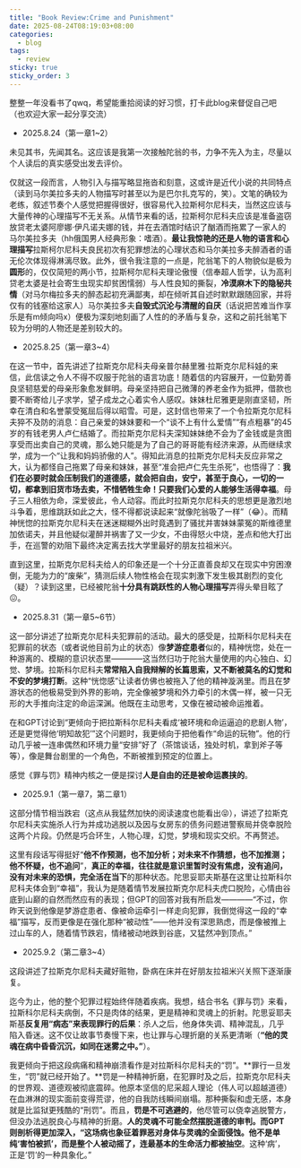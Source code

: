 ```yaml
---
title: "Book Review:Crime and Punishment"
date: 2025-08-24T08:19:03+08:00
categories:
  - blog
tags:
  - review
sticky: true
sticky_order: 3
---
```


整整一年没看书了qwq，希望能重拾阅读的好习惯，打卡此blog来督促自己吧（也欢迎大家一起分享交流）

- 2025.8.24（第一章1~2）

未见其书，先闻其名。这应该是我第一次接触陀翁的书，力争不先入为主，尽量以个人读后的真实感受出发去评价。

仅就这一段而言，人物引入与描写略显拖沓和刻意，这或许是近代小说的共同特点（读到马尔美拉多夫的人物描写时甚至以为是巴尔扎克写的，笑）。文笔的确较为老练，叙述节奏个人感觉把握得很好，很容易代入拉斯柯尔尼科夫，当然这应该与大量传神的心理描写不无关系。从情节来看的话，拉斯柯尔尼科夫应该是准备盗窃放贷老太婆阿廖娜·伊凡诺夫娜的钱，并在去酒馆时结识了酗酒而拖累了一家人的马尔美拉多夫（hh俄国男人经典形象：嗜酒）。**最让我惊艳的还是人物的语言和心理描写**拉斯柯尔尼科夫良民初次有犯罪想法的心理状态和马尔美拉多夫醉酒者的语无伦次体现得淋漓尽致。此外，很令我注意的一点是，陀翁笔下的人物貌似是极为**圆形**的，仅仅简短的两小节，拉斯柯尔尼科夫理论傲慢（信奉超人哲学，认为高利贷老太婆是社会寄生虫现实却贫困懦弱）与人性良知的撕裂，**冷漠麻木下的隐秘共情**（对马尔梅拉多夫的醉态起初充满鄙夷，却在倾听其自述时默默跟随回家，并将仅有的钱塞给这家人）马尔美拉多夫**自毁式沉沦与清醒的自厌**（话说把苦难当作享乐是有m倾向吗x）便极为深刻地刻画了人性的的矛盾与复杂，这和之前托翁笔下较为分明的人物还是差别较大的。


- 2025.8.25（第一章3~4）

在这一节中，首先讲述了拉斯克尔尼科夫母亲普尔赫里雅·拉斯克尔尼科娃的来信，此信读之令人不得不叹服于陀翁的语言功底！随着信的内容展开，一位勤劳善良坚韧慈爱的母亲形象愈发鲜明。母亲坚持把自己微薄的养老金作为抵押，借款也要不断寄给儿子求学，望子成龙之心着实令人感叹。妹妹杜尼雅更是刚直坚韧，所幸在清白和名誉蒙受冤屈后得以昭雪。可是，这封信也带来了一个令拉斯克尔尼科夫猝不及防的消息：自己亲爱的妹妹要和一个“谈不上有什么爱情”“有点粗暴”的45岁的有钱老男人卢仁结婚了。而拉斯克尔尼科夫深知妹妹绝不会为了金钱或是贪图享受而出卖自己的灵魂，那么她只能是为了自己的哥哥能有经济来源，从而继续求学，成为一个“让我和妈妈骄傲的人”。得知此消息的拉斯克尔尼科夫反应非常之大，认为都怪自己拖累了母亲和妹妹，甚至“准会把卢仁先生杀死”，也悟得了：**我们在必要时就会压制我们的道德感，就会把自由，安宁，甚至于良心，一切的一切，都拿到旧货市场去卖，不惜牺牲生命！只要我们心爱的人能够生活得幸福**。母子三人相依为命，深爱彼此，令人动容。而此时拉斯克尔尼科夫的思想更是激烈地斗争着，思维跳跃如此之大，怪不得都说读起来“就像陀翁吸了一样”（😂）。而精神恍惚的拉斯克尔尼科夫在迷迷糊糊外出时竟遇到了骚扰并害妹妹蒙冤的斯维德里加依诺夫，并且他疑似灌醉并祸害了又一少女，不由得怒火中烧，差点和他大打出手，在巡警的劝阻下最终决定离去找大学里最好的朋友拉祖米兴。

直到这里，拉斯克尔尼科夫给人的印象还是一个十分正直善良却又在现实中穷困潦倒，无能为力的“废柴”，猜测后续人物性格会在现实刺激下发生极其剧烈的变化（疑）？读到这里，已经被陀翁**十分具有跳跃性的人物心理描写**弄得头晕目眩了😖。


- 2025.8.31（第一章5~6节）

这一部分讲述了拉斯克尔尼科夫犯罪前的活动。最大的感受是，拉斯科尔尼科夫在犯罪前的状态（或者说他目前为止的状态）像**梦游症患者**似的，精神恍惚，处在一种游离的、模糊的意识状态里————这当然归功于陀翁大量使用的内心独白、幻觉、梦境。拉斯科尔尼科夫**常常陷入自我辩解的长篇思索，又不断被莫名的幻觉和不安的梦境打断**。这种“恍惚感”让读者仿佛也被拖入了他的精神漩涡里。而且在梦游状态的他极易受到外界的影响，完全像被梦境和外力牵引的木偶一样，被一只无形的大手推向注定的命运深渊。他既在主动思考，又像在被动被命运推着。

在和GPT讨论到“更倾向于把拉斯科尔尼科夫看成‘被环境和命运逼迫的悲剧人物’，还是更觉得他‘明知故犯’”这个问题时，我更倾向于把他看作“命运的玩物”。他的行动几乎被一连串偶然和环境力量“安排”好了（茶馆谈话，独处时机，拿到斧子等等），像是舞台剧里的一个角色，不断被推到预定的位置上。

感觉《罪与罚》精神内核之一便是探讨**人是自由的还是被命运裹挟的**。


- 2025.9.1（第一章7，第二章1）

这部分情节相当跌宕（这点从我猛然加快的阅读速度也能看出😝），讲述了拉斯克尔尼科夫实施杀人行为并成功逃脱以及因与女房东的债务问题进警察局并侥幸脱险这两个片段。仍然是巧合环生，人物心理，幻觉，梦境和现实交织。不再赘述。

这里有段话写得挺好“**他不作预测，也不加分析；对未来不作猜想，也不加推测；他不怀疑，也不追问**”，**真正的幸福，往往就是意识里暂时没有焦虑，没有追问，没有对未来的恐惧，完全活在当下**的那种状态。陀思妥耶夫斯基在这里让拉斯科尔尼科夫体会到“幸福”，我认为是随着情节发展拉斯克尔尼科夫虎口脱险，心情由谷底到山巅的自然而然应有的表现；但GPT的回答对我有所启发————“不过，你昨天说到他像是梦游症患者、像被命运牵引一样走向犯罪，我倒觉得这一段的“幸福”描写，反而更像是在强化那种“被动性”——他并没有深思熟虑，而是像被推上过山车的人，随着情节跌宕，情绪被动地跌到谷底，又猛然冲到顶点。”


- 2025.9.2（第二章3~4）

这段讲述了拉斯克尔尼科夫藏好赃物，卧病在床并在好朋友拉祖米兴关照下逐渐康复。

迄今为止，他的整个犯罪过程始终伴随着疾病。我想，结合书名《罪与罚》来看，拉斯科尔尼科夫病倒，不只是肉体的结果，更是精神和灵魂上的折射。陀思妥耶夫斯基**反复用“病态”来表现罪行的后果**：杀人之后，他身体失调、精神混乱，几乎陷入昏迷。这不仅让故事节奏慢下来，也让罪与心理折磨的关系更清晰（**“他的灵魂在病中昏昏沉沉，如同在迷雾之中。”**）。

我更倾向于把这段病痛和精神崩溃看作是对拉斯科尔尼科夫的“罚”。**罪行一旦发生，“罚”就已经开始了。**罚是一种精神折磨，在犯罪时及之后，拉斯克尔尼科夫的世界观、道德观被彻底震碎。他原本坚信的尼采超人理论（伟人可以超越道德）在血淋淋的现实面前变得荒谬，他的自我防线瞬间崩塌。那种撕裂和虚无感，本身就是比监狱更残酷的“刑罚”。而且，**罚是不可逃避的**，他尽管可以侥幸逃脱警方，但没办法逃脱良心与精神的折磨。**人的灵魂不可能全然摆脱道德的审判。**而GPT则剖析得更加深入，“这场病也象征着罪恶对身体与灵魂的全面侵蚀。他不是单纯‘害怕被抓’，而是整个人被动摇了，连**最基本的生命活力都被抽空**。这种‘病’，正是‘罚’的一种具象化。”